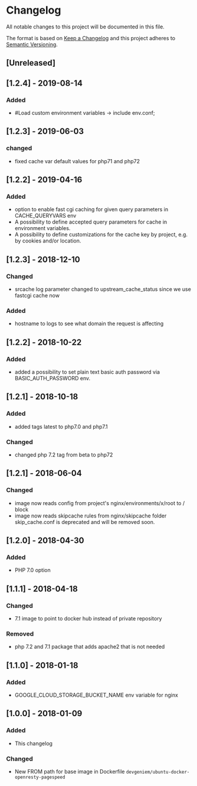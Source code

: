 # Changelog
All notable changes to this project will be documented in this file.

The format is based on [Keep a Changelog](http://keepachangelog.com/en/1.0.0/)
and this project adheres to [Semantic Versioning](http://semver.org/spec/v2.0.0.html).

## [Unreleased]

## [1.2.4] - 2019-08-14
### Added 
- #Load custom environment variables -> include env.conf;

## [1.2.3] - 2019-06-03
### changed
- fixed cache var default values for php71 and php72

## [1.2.2] - 2019-04-16
### Added
- option to enable fast cgi caching for given query parameters in CACHE_QUERYVARS env
- A possibility to define accepted query parameters for cache in environment variables.
- A possibility to define customizations for the cache key by project, e.g. by cookies and/or location.

## [1.2.3] - 2018-12-10

### Changed
- srcache log parameter changed to upstream_cache_status since we use fastcgi cache now

### Added
- hostname to logs to see what domain the request is affecting

## [1.2.2] - 2018-10-22

### Added
- added a possibility to set plain text basic auth password via BASIC_AUTH_PASSWORD env.

## [1.2.1] - 2018-10-18

### Added
- added tags latest to php7.0 and php7.1

### Changed
- changed php 7.2 tag from beta to php72

## [1.2.1] - 2018-06-04
### Changed
- image now reads config from project's nginx/environments/x/root to / block
- image now reads skipcache rules from nginx/skipcache folder skip_cache.conf is deprecated and will be removed soon. 

## [1.2.0] - 2018-04-30
### Added
- PHP 7.0 option

## [1.1.1] - 2018-04-18
### Changed
- 7.1 image to point to docker hub instead of private repository

### Removed
- php 7.2 and 7.1 package that adds apache2 that is not needed

## [1.1.0] - 2018-01-18
### Added
- GOOGLE_CLOUD_STORAGE_BUCKET_NAME env variable for nginx

## [1.0.0] - 2018-01-09
### Added
- This changelog

### Changed
- New FROM path for base image in Dockerfile `devgeniem/ubuntu-docker-openresty-pagespeed`

